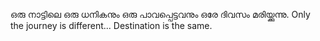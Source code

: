 ഒരു നാട്ടിലെ ഒരു ധനികനും ഒരു പാവപ്പെട്ടവനും ഒരേ ദിവസം മരിയ്ക്കുന്നു. 
Only the journey is different... Destination is the same.	